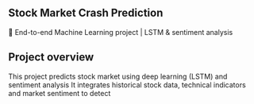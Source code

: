 ## Stock Market Crash Prediction
🚀 End-to-end Machine Learning project | LSTM & sentiment analysis


## Project overview
This project predicts stock market using deep learning (LSTM) and sentiment analysis
It integrates historical stock data, technical indicators and market sentiment to detect
